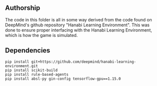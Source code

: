 ## Authorship
The code in this folder is all in some way derived from the code found on DeepMind's github repository "Hanabi Learning Environment". This was done to ensure proper interfacing with the Hanabi Learning Environment, which is how the game is simulated.

## Dependencies
```
pip install git+https://github.com/deepmind/hanabi-learning-environment.git
pip install scikit-build
pip install rule-based-agents
pip install absl-py gin-config tensorflow-gpu==1.15.0
```

